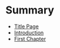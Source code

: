 # Summary

* [Title Page](title-page.md)
* [Introduction](README.md)
* [First Chapter](chapter1.md)

